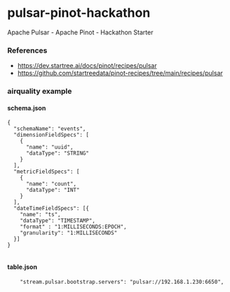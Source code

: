 # pulsar-pinot-hackathon

Apache Pulsar - Apache Pinot - Hackathon Starter

### References

* https://dev.startree.ai/docs/pinot/recipes/pulsar
* https://github.com/startreedata/pinot-recipes/tree/main/recipes/pulsar


### airquality example


#### schema.json

````
{
  "schemaName": "events",
  "dimensionFieldSpecs": [
    {
      "name": "uuid",
      "dataType": "STRING"
    }
  ],
  "metricFieldSpecs": [
    {
      "name": "count",
      "dataType": "INT"
    }
  ],
  "dateTimeFieldSpecs": [{
    "name": "ts",
    "dataType": "TIMESTAMP",
    "format" : "1:MILLISECONDS:EPOCH",
    "granularity": "1:MILLISECONDS"
  }]
}
    
````

#### table.json

````
    "stream.pulsar.bootstrap.servers": "pulsar://192.168.1.230:6650",
    
````
